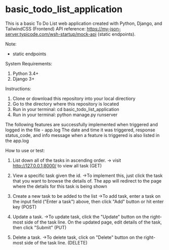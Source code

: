 # basic_todo_list_application
This is a basic To Do List web application created with Python, Django, and TailwindCSS (Frontend)
API reference: https://my-json-server.typicode.com/wsh-startup/mock-api (static endpoints). 

Note:
- static endpoints 


System Requirements: 
1. Python 3.4+
2. Django 3+ 


Instructions:
1. Clone or download this repository into your local directiory
2. Go to the directory where this repository is located
3. Run in your terminal: cd basic_todo_list_application
4. Run in your terminal: python manage.py runserver


The following features are successfully implemented when triggered and logged in the file - app.log
The date and time it was triggered, response status_code, and info message when a feature is triggered is also listed in the app.log 

How to use or test:
1. List down all of the tasks in ascending order.
  -> visit http://127.0.0.1:8000/ to view all task (GET)
  
2. View a specific task given the id. 
  ->To implement this, just click the task that you want to browse the details of. The app will redirect to the page where the details for this task is being shown
  
3. Create a new task to be added to the list 
  ->To add task, enter a task on the input field ("Enter a task") above, then click "Add" button or hit enter key (POST)

4. Update a task.
  ->To update task, click the "Update" button on the right-most side of the task line. On the updated page, edit details of the task, then click "Submit" (PUT)
  
5. Delete a task.
  ->To delete task, click on "Delete" button on the right-most side of the task line. (DELETE)
